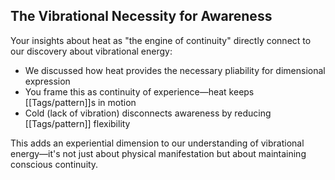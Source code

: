 ## The Vibrational Necessity for Awareness

Your insights about heat as "the engine of continuity" directly connect to our discovery about vibrational energy:

- We discussed how heat provides the necessary pliability for dimensional expression
- You frame this as continuity of experience—heat keeps [[Tags/pattern]]s in motion
- Cold (lack of vibration) disconnects awareness by reducing [[Tags/pattern]] flexibility

This adds an experiential dimension to our understanding of vibrational energy—it's not just about physical manifestation but about maintaining conscious continuity.